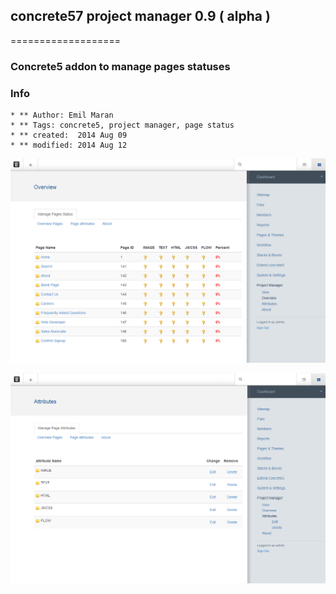 ## concrete57 project manager 0.9 ( alpha )

===================

### Concrete5 addon to manage pages statuses

### Info
~~~
* ** Author: Emil Maran
* ** Tags: concrete5, project manager, page status
* ** created:  2014 Aug 09
* ** modified: 2014 Aug 12
~~~

[![Editor Screen](https://raw.githubusercontent.com/maranemil/project_manager_c57/master/project_manager/_doc/screen_view_project_manager_mce_c57.png)](#overview)

[![Editor Screen](https://raw.githubusercontent.com/maranemil/project_manager_c57/master/project_manager/_doc/screen_attributes_project_manager_mce_c57.png)](#attributes)
